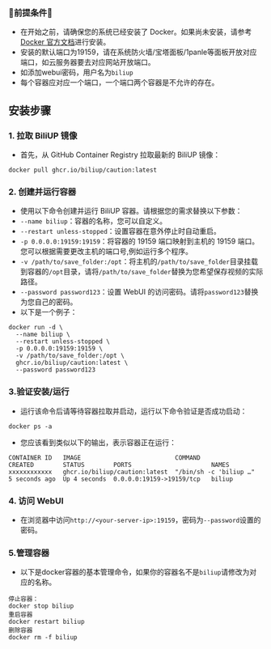 ### 🚧前提条件🚧
- 在开始之前，请确保您的系统已经安装了 Docker。如果尚未安装，请参考[Docker 官方文档](https://docs.docker.com/get-started/get-docker/)进行安装。
- 安装的默认端口为19159，请在系统防火墙/宝塔面板/1panle等面板开放对应端口，如云服务器要去对应网站开放端口。
- 如添加webui密码，用户名为`biliup`
- 每个容器应对应一个端口，一个端口两个容器是不允许的存在。


## 安装步骤

### 1. 拉取 BiliUP 镜像
- 首先，从 GitHub Container Registry 拉取最新的 BiliUP 镜像：
```
docker pull ghcr.io/biliup/caution:latest
```
### 2. 创建并运行容器
- 使用以下命令创建并运行 BiliUP 容器。请根据您的需求替换以下参数：
- `--name biliup`：容器的名称，您可以自定义。
- `--restart unless-stopped`：设置容器在意外停止时自动重启。
- `-p 0.0.0.0:19159:19159`：将容器的 19159 端口映射到主机的 19159 端口。您可以根据需要更改主机的端口号,例如运行多个程序。
- `-v /path/to/save_folder:/opt`：将主机的`/path/to/save_folder`目录挂载到容器的`/opt`目录，请将`/path/to/save_folder`替换为您希望保存视频的实际路径。
- `--password password123`：设置 WebUI 的访问密码。请将`password123`替换为您自己的密码。
- 以下是一个例子：
```
docker run -d \
  --name biliup \
  --restart unless-stopped \
  -p 0.0.0.0:19159:19159 \
  -v /path/to/save_folder:/opt \
  ghcr.io/biliup/caution:latest \
  --password password123
```
### 3.验证安装/运行
- 运行该命令后请等待容器拉取并启动，运行以下命令验证是否成功启动：
```
docker ps -a
```
- 您应该看到类似以下的输出，表示容器正在运行：
```
CONTAINER ID   IMAGE                          COMMAND                  CREATED        STATUS        PORTS                      NAMES
xxxxxxxxxxxx   ghcr.io/biliup/caution:latest  "/bin/sh -c 'biliup …"   5 seconds ago  Up 4 seconds  0.0.0.0:19159->19159/tcp   biliup
```
### 4. 访问 WebUI
- 在浏览器中访问`http://<your-server-ip>:19159`，密码为`--password`设置的密码。
### 5.管理容器
- 以下是docker容器的基本管理命令，如果你的容器名不是`biliup`请修改为对应的名称。
```
停止容器：
docker stop biliup
重启容器
docker restart biliup
删除容器
docker rm -f biliup
```
